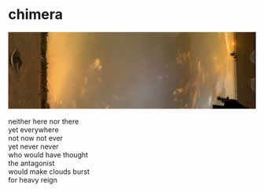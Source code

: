 # chimera
![chimera](images/chimera.jpeg)

neither here nor there<br/>
yet everywhere<br/>
not now not ever<br/>
yet never never<br/>
who would have thought<br/>
the antagonist<br/>
would make clouds burst<br/>
for heavy reign
